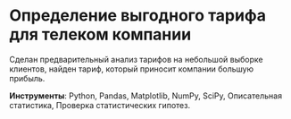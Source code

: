 # Определение выгодного тарифа для телеком компании
Сделан предварительный анализ тарифов на небольшой выборке клиентов, найден тариф, который приносит компании большую прибыль.

**Инструменты**: Python, Pandas, Matplotlib, NumPy, SciPy, Описательная статистика, Проверка статистических гипотез.
